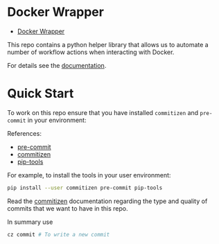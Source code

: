 # Docker Wrapper

- [Docker Wrapper](#docker-wrapper)


This repo contains a python helper library that allows us to automate
a number of workflow actions when interacting with Docker.

For details see the [documentation](./docs/index.md).


# Quick Start

To work on this repo ensure that you have installed `commitizen` and `pre-commit`
in your environment:

References:

* [pre-commit](https://pre-commit.com/)
* [commitizen](https://commitizen-tools.github.io/commitizen/)
* [pip-tools](https://github.com/jazzband/pip-tools)

For example, to install the tools in your user environment:

```bash
pip install --user commitizen pre-commit pip-tools
```

Read the [commitizen](https://commitizen-tools.github.io/commitizen/) documentation
regarding the type and quality of commits that we want to have in this repo.

In summary use

```bash
cz commit # To write a new commit
```
